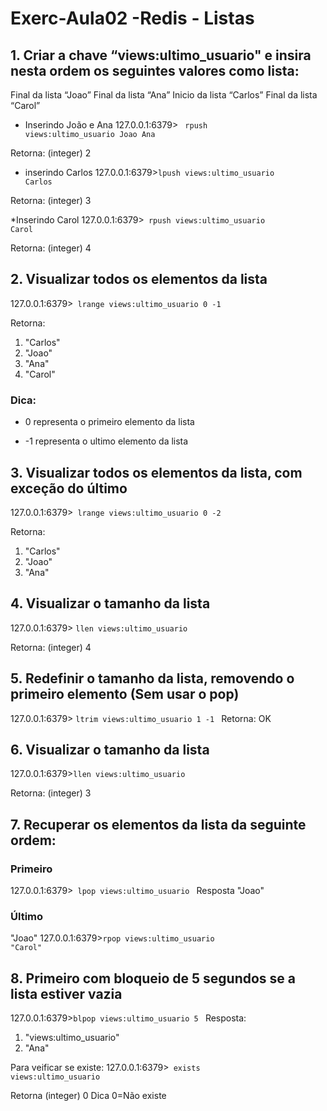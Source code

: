 # Exerc-Aula02 -Redis - Listas

## 1. Criar a chave “views:ultimo_usuario" e insira nesta ordem os seguintes valores como lista:

Final da lista “Joao”
Final da lista “Ana”
Inicio da lista “Carlos”
Final da lista “Carol”
* Inserindo João e Ana
127.0.0.1:6379> <code> rpush views:ultimo_usuario Joao Ana </code>

Retorna:
<prev>(integer) 2</prev>

* inserindo Carlos
127.0.0.1:6379><code>lpush views:ultimo_usuario Carlos </code>

Retorna:
<prev>(integer) 3</prev>

*Inserindo Carol
127.0.0.1:6379><code> rpush views:ultimo_usuario Carol </code>

Retorna:
<prev>(integer) 4 </prev>


## 2. Visualizar todos os elementos da lista

127.0.0.1:6379><code> lrange views:ultimo_usuario 0 -1 </code>

Retorna:
<prev>
1) "Carlos"
2) "Joao"
3) "Ana"
4) "Carol"
</prev>

### Dica: 

* 0 representa o primeiro elemento da lista

* -1 representa o ultimo elemento da lista

## 3. Visualizar todos os elementos da lista, com exceção do último
127.0.0.1:6379><code> lrange views:ultimo_usuario 0 -2</code>

Retorna:
<prev>
1) "Carlos"
2) "Joao"
3) "Ana"
</prev>


## 4. Visualizar o tamanho da lista
127.0.0.1:6379> <code>llen  views:ultimo_usuario</code>

Retorna:
<prev>
 (integer) 4
</prev>


## 5. Redefinir o tamanho da lista, removendo o primeiro elemento (Sem usar o pop)
127.0.0.1:6379> <code>ltrim views:ultimo_usuario 1 -1
</code>
Retorna:
<prev>OK</prev>


## 6. Visualizar o tamanho da lista

127.0.0.1:6379><code>llen views:ultimo_usuario
</code>

Retorna:
<prev>(integer) 3</prev>


## 7. Recuperar os elementos da lista da seguinte ordem:

### Primeiro
127.0.0.1:6379><code> lpop views:ultimo_usuario </code>
Resposta
<prev>"Joao" </prev>

### Último


"Joao"
127.0.0.1:6379><code>rpop views:ultimo_usuario
"Carol"</code>

## 8. Primeiro com bloqueio de 5 segundos se a lista estiver vazia

127.0.0.1:6379><code>blpop views:ultimo_usuario 5 </code>
Resposta:
<prev>
1) "views:ultimo_usuario"
2) "Ana"
</prev>

Para veificar se existe:
127.0.0.1:6379><code> exists  views:ultimo_usuario </code>

Retorna
<prev>(integer) 0 <prev> 
Dica 0=Não existe 

 